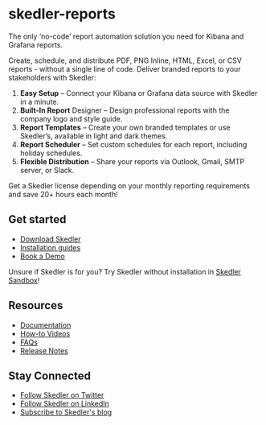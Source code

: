 # skedler-reports

The only ‘no-code’ report automation solution you need for Kibana and Grafana reports.

Create, schedule, and distribute PDF, PNG Inline, HTML, Excel, or CSV reports - without a single line of code. Deliver branded reports to your stakeholders with Skedler:

1. **Easy Setup** – Connect your Kibana or Grafana data source with Skedler in a minute.
2. **Built-In Report** Designer – Design professional reports with the company logo and style guide.
3. **Report Templates** – Create your own branded templates or use Skedler’s, available in light and dark themes.
4. **Report Scheduler** – Set custom schedules for each report, including holiday schedules.
5. **Flexible Distribution** – Share your reports via Outlook, Gmail, SMTP server, or Slack.

Get a Skedler license depending on your monthly reporting requirements and save 20+ hours each month!

## Get started

- [Download Skedler](https://www.skedler.com/#download-skedler)
- [Installation guides](https://support.skedler.com/support/solutions/articles/8000096617-install-skedler-reports-v5)
- [Book a Demo](https://www.skedler.com/onboarding-session/)

Unsure if Skedler is for you? Try Skedler without installation in [Skedler Sandbox](https://www.skedler.com/?skedler-sandbox)!

## Resources

- [Documentation](https://support.skedler.com/support/solutions)
- [How-to Videos](https://www.skedler.com/training-videos/)
- [FAQs](https://support.skedler.com/support/solutions/articles/8000100269-skedler-v5-faq-s)
- [Release Notes](https://support.skedler.com/support/solutions/folders/8000082684)

## Stay Connected

- [Follow Skedler on Twitter](https://twitter.com/SkedlerReports)
- [Follow Skedler on LinkedIn](https://www.linkedin.com/showcase/skedler)
- [Subscribe to Skedler's blog](https://www.skedler.com/blog/)

